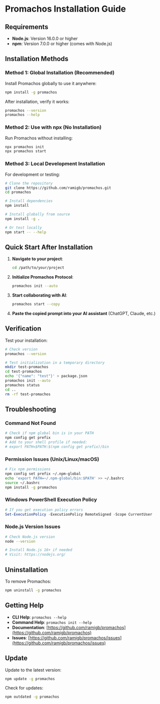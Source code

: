# Promachos Installation Guide

## Requirements

- **Node.js**: Version 16.0.0 or higher
- **npm**: Version 7.0.0 or higher (comes with Node.js)

## Installation Methods

### Method 1: Global Installation (Recommended)

Install Promachos globally to use it anywhere:

```bash
npm install -g promachos
```

After installation, verify it works:

```bash
promachos --version
promachos --help
```

### Method 2: Use with npx (No Installation)

Run Promachos without installing:

```bash
npx promachos init
npx promachos start
```

### Method 3: Local Development Installation

For development or testing:

```bash
# Clone the repository
git clone https://github.com/ramigb/promachos.git
cd promachos

# Install dependencies
npm install

# Install globally from source
npm install -g .

# Or test locally
npm start -- --help
```

## Quick Start After Installation

1. **Navigate to your project**:
   ```bash
   cd /path/to/your/project
   ```

2. **Initialize Promachos Protocol**:
   ```bash
   promachos init --auto
   ```

3. **Start collaborating with AI**:
   ```bash
   promachos start --copy
   ```

4. **Paste the copied prompt into your AI assistant** (ChatGPT, Claude, etc.)

## Verification

Test your installation:

```bash
# Check version
promachos --version

# Test initialization in a temporary directory
mkdir test-promachos
cd test-promachos
echo '{"name": "test"}' > package.json
promachos init --auto
promachos status
cd ..
rm -rf test-promachos
```

## Troubleshooting

### Command Not Found
```bash
# Check if npm global bin is in your PATH
npm config get prefix
# Add to your shell profile if needed:
# export PATH=$PATH:$(npm config get prefix)/bin
```

### Permission Issues (Unix/Linux/macOS)
```bash
# Fix npm permissions
npm config set prefix ~/.npm-global
echo 'export PATH=~/.npm-global/bin:$PATH' >> ~/.bashrc
source ~/.bashrc
npm install -g promachos
```

### Windows PowerShell Execution Policy
```powershell
# If you get execution policy errors
Set-ExecutionPolicy -ExecutionPolicy RemoteSigned -Scope CurrentUser
```

### Node.js Version Issues
```bash
# Check Node.js version
node --version

# Install Node.js 16+ if needed
# Visit: https://nodejs.org/
```

## Uninstallation

To remove Promachos:

```bash
npm uninstall -g promachos
```

## Getting Help

- **CLI Help**: `promachos --help`
- **Command Help**: `promachos init --help`
- **Documentation**: [https://github.com/ramigb/promachos](https://github.com/ramigb/promachos)
- **Issues**: [https://github.com/ramigb/promachos/issues](https://github.com/ramigb/promachos/issues)

## Update

Update to the latest version:

```bash
npm update -g promachos
```

Check for updates:

```bash
npm outdated -g promachos
```